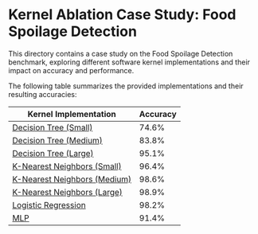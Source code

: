 # Kernel Ablation Case Study: Food Spoilage Detection

This directory contains a case study on the Food Spoilage Detection benchmark, exploring different software kernel implementations and their impact on accuracy and performance.

The following table summarizes the provided implementations and their resulting accuracies:

| Kernel Implementation | Accuracy |
| --------------------- | -------- |
| [Decision Tree (Small)](decision_tree_small.c) | 74.6% |
| [Decision Tree (Medium)](decision_tree_medium.c) | 83.8% |
| [Decision Tree (Large)](decision_tree_large.c) | 95.1% |
| [K-Nearest Neighbors (Small)](knn_small.c) | 96.4% |
| [K-Nearest Neighbors (Medium)](knn_medium.c) | 98.6% |
| [K-Nearest Neighbors (Large)](knn_large.c) | 98.9% |
| [Logistic Regression](logistic_regression.c) | 98.2% |
| [MLP](mlp.c) | 91.4% |
